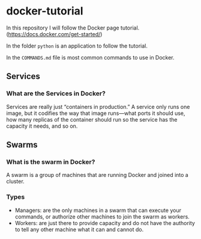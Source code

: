 # docker-tutorial

In this repository I will follow the Docker page tutorial. (https://docs.docker.com/get-started/) 

In the folder `python` is an application to follow the tutorial.

In the `COMMANDS.md` file is most common commands to use in Docker.

## Services

### What are the Services in Docker?

Services are really just “containers in production.” A service only runs one image, but it codifies the way that image runs—what ports it should use, how many replicas of the container should run so the service has the capacity it needs, and so on.

## Swarms

### What is the swarm in Docker? 
A swarm is a group of machines that are running Docker and joined into a cluster.

### Types

- Managers: are the only machines in a swarm that can execute your commands, or authorize other machines to join the swarm as workers.
- Workers: are just there to provide capacity and do not have the authority to tell any other machine what it can and cannot do.
